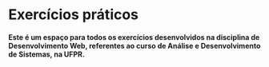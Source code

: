 # Exercícios práticos

#### Este é um espaço para todos os exercícios desenvolvidos na disciplina de Desenvolvimento Web, referentes ao curso de Análise e Desenvolvimento de Sistemas, na UFPR.

